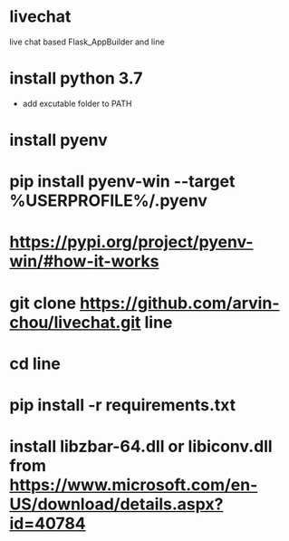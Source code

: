 # livechat
live chat based Flask_AppBuilder and line

# install python 3.7
- add excutable folder to PATH

# install pyenv
# pip install pyenv-win --target %USERPROFILE%/.pyenv
# https://pypi.org/project/pyenv-win/#how-it-works

# git clone https://github.com/arvin-chou/livechat.git line
# cd line
# pip install -r requirements.txt

# install libzbar-64.dll or libiconv.dll from https://www.microsoft.com/en-US/download/details.aspx?id=40784
